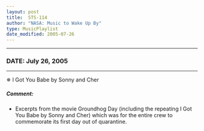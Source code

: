 ```yaml
---
layout: post
title:  STS-114
author: "NASA: Music to Wake Up By"
type: MusicPlaylist
date_modified: 2005-07-26
---
```


----
### DATE: July 26, 2005
----
✵ I Got You Babe by Sonny and Cher

##### Comment:
* Excerpts from the movie Groundhog Day (including the repeating I Got You Babe by Sonny and Cher) which was for the entire crew to commemorate its first day out of quarantine.
